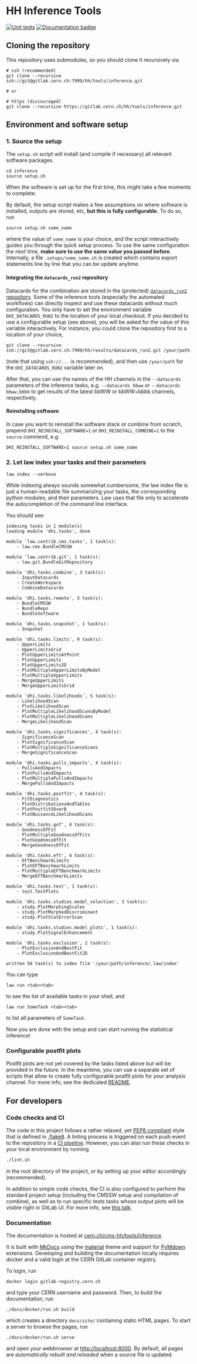 # HH Inference Tools

[![Unit tests](https://gitlab.cern.ch/hh/tools/inference/badges/master/pipeline.svg)](https://gitlab.cern.ch/hh/tools/inference/-/commits/master) [![Documentation badge](https://img.shields.io/badge/Documentation-passing-brightgreen)](http://cms-hh.web.cern.ch/cms-hh/tools/inference/index.html)


## Cloning the repository

This repository uses submodules, so you should clone it recursively via

```shell
# ssh (recommended)
git clone --recursive ssh://git@gitlab.cern.ch:7999/hh/tools/inference.git

# or

# https (discouraged)
git clone --recursive https://gitlab.cern.ch/hh/tools/inference.git
```


## Environment and software setup

### 1. Source the setup

The `setup.sh` script will install (and compile if necessary) all relevant software packages.

```shell
cd inference
source setup.sh
```

When the software is set up for the first time, this might take a few moments to complete.

By default, the setup script makes a few assumptions on where software is installed, outputs are stored, etc, **but this is fully configurable.**
To do so, run

```shell
source setup.sh some_name
```

where the value of `some_name` is your choice, and the script interactively guides you through the quick setup process.
To use the same configuration the next time, **make sure to use the same value you passed before**.
Internally, a file `.setups/some_name.sh` is created which contains export statements line by line that you can be update anytime.


#### Integrating the `datacards_run2` repository

Datacards for the combination are stored in the (protected) [`datacards_run2` repository](https://gitlab.cern.ch/hh/results/datacards_run2).
Some of the inference tools (especially the automated workflows) can directly inspect and use these datacards without much configuration.
You only have to set the environment variable `DHI_DATACARDS_RUN2` to the location of your local checkout.
If you decided to use a configurable setup (see above), you will be asked for the value of this variable interactively.
For instance, you could clone the repository first to a location of your choice,

```shell
git clone --recursive ssh://git@gitlab.cern.ch:7999/hh/results/datacards_run2.git /your/path
```

(note that using `ssh://...` is recommended), and then use `/your/path` for the `DHI_DATACARDS_RUN2` variable later on.

After that, you can use the names of the HH channels in the `--datacards` parameters of the inference tasks, e.g. `--datacards bbww` or `--datacards bbww,bbbb` to get results of the latest bbWW or bbWW+bbbb channels, respectively.


#### Reinstalling software

In case you want to reinstall the software stack or combine from scratch, prepend `DHI_REINSTALL_SOFTWARE=1` or `DHI_REINSTALL_COMBINE=1` to the `source` commend, e.g.

```shell
DHI_REINSTALL_SOFTWARE=1 source setup.sh some_name
```


### 2. Let law index your tasks and their parameters

```shell
law index --verbose
```

While indexing always sounds somewhat cumbersome, the law index file is just a human-readable file summarizing your tasks, the corresponding python modules, and their parameters.
Law uses that file only to accelerate the autocompletion of the command line interface.

You should see:

```shell
indexing tasks in 1 module(s)
loading module 'dhi.tasks', done

module 'law.contrib.cms.tasks', 1 task(s):
    - law.cms.BundleCMSSW

module 'law.contrib.git', 1 task(s):
    - law.git.BundleGitRepository

module 'dhi.tasks.combine', 3 task(s):
    - InputDatacards
    - CreateWorkspace
    - CombineDatacards

module 'dhi.tasks.remote', 3 task(s):
    - BundleCMSSW
    - BundleRepo
    - BundleSoftware

module 'dhi.tasks.snapshot', 1 task(s):
    - Snapshot

module 'dhi.tasks.limits', 9 task(s):
    - UpperLimits
    - UpperLimitsGrid
    - PlotUpperLimitsAtPoint
    - PlotUpperLimits
    - PlotUpperLimits2D
    - PlotMultipleUpperLimitsByModel
    - PlotMultipleUpperLimits
    - MergeUpperLimits
    - MergeUpperLimitsGrid

module 'dhi.tasks.likelihoods', 5 task(s):
    - LikelihoodScan
    - PlotLikelihoodScan
    - PlotMultipleLikelihoodScansByModel
    - PlotMultipleLikelihoodScans
    - MergeLikelihoodScan

module 'dhi.tasks.significances', 4 task(s):
    - SignificanceScan
    - PlotSignificanceScan
    - PlotMultipleSignificanceScans
    - MergeSignificanceScan

module 'dhi.tasks.pulls_impacts', 4 task(s):
    - PullsAndImpacts
    - PlotPullsAndImpacts
    - PlotMultiplePullsAndImpacts
    - MergePullsAndImpacts

module 'dhi.tasks.postfit', 4 task(s):
    - FitDiagnostics
    - PlotDistributionsAndTables
    - PlotPostfitSOverB
    - PlotNuisanceLikelihoodScans

module 'dhi.tasks.gof', 4 task(s):
    - GoodnessOfFit
    - PlotMultipleGoodnessOfFits
    - PlotGoodnessOfFit
    - MergeGoodnessOfFit

module 'dhi.tasks.eft', 4 task(s):
    - EFTBenchmarkLimits
    - PlotEFTBenchmarkLimits
    - PlotMultipleEFTBenchmarkLimits
    - MergeEFTBenchmarkLimits

module 'dhi.tasks.test', 1 task(s):
    - test.TestPlots

module 'dhi.tasks.studies.model_selection', 3 task(s):
    - study.PlotMorphingScales
    - study.PlotMorphedDiscriminant
    - study.PlotStatErrorScan

module 'dhi.tasks.studies.model_plots', 1 task(s):
    - study.PlotSignalEnhancement

module 'dhi.tasks.exclusion', 2 task(s):
    - PlotExclusionAndBestFit
    - PlotExclusionAndBestFit2D

written 50 task(s) to index file '/your/path/inference/.law/index'
```

You can type

```shell
law run <tab><tab>
```

to see the list of available tasks in your shell, and

```shell
law run SomeTask <tab><tab>
```

to list all parameters of `SomeTask`.

Now you are done with the setup and can start running the statistical inference!


### Configurable postfit plots

Postfit plots are not yet covered by the tasks listed above but will be provided in the future.
In the meantime, you can use a separate set of scripts that allow to create fully configurable postfit plots for your analysis channel.
For more info, see the dedicated [README](dhi/scripts/README_postfit_plots.md).


## For developers

### Code checks and CI

The code in this project follows a rather relaxed, yet [PEP8 compliant](https://peps.python.org/pep-0008) style that is defined in [.flake8](https://gitlab.cern.ch/hh/tools/inference/-/blob/master/.flake8).
A linting process is triggered on each push event to the repository in a [CI pipeline](https://gitlab.cern.ch/hh/tools/inference/-/pipelines).
However, you can also run these checks in your local environment by running

```bash
./lint.sh
```

in the root directory of the project, or by setting up your editor accordingly (recommended).

In addition to simple code checks, the CI is also configured to perform the standard project setup (including the CMSSW setup and compilation of combine), as well as to run specific tests tasks whose output plots will be visible right in GitLab UI.
For more info, see [this talk](https://indico.cern.ch/event/1233725/#178-update-on-inference-tool-d).


### Documentation

The documentation is hosted at [cern.ch/cms-hh/tools/inference](https://cern.ch/cms-hh/tools/inference).

It is built with [MkDocs](https://www.mkdocs.org) using the [material](https://squidfunk.github.io/mkdocs-material) theme and support for [PyMdown](https://facelessuser.github.io/pymdown-extensions) extensions.
Developing and building the documentation locally requires docker and a valid login at the CERN GitLab container registry.

To login, run

```shell
docker login gitlab-registry.cern.ch
```

and type your CERN username and password.
Then, to build the documentation, run

```shell
./docs/docker/run.sh build
```

which creates a directory `docs/site/` containing static HTML pages.
To start a server to browse the pages, run

```shell
./docs/docker/run.sh serve
```

and open your webbrowser at [http://localhost:8000](http://localhost:8000).
By default, all pages are *automatically rebuilt and reloaded* when a source file is updated.

